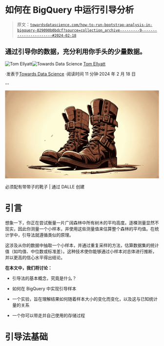 # 如何在 BigQuery 中运行引导分析

> 原文：[`towardsdatascience.com/how-to-run-bootstrap-analysis-in-bigquery-029090b0bdcf?source=collection_archive---------9-----------------------#2024-02-18`](https://towardsdatascience.com/how-to-run-bootstrap-analysis-in-bigquery-029090b0bdcf?source=collection_archive---------9-----------------------#2024-02-18)

## 通过引导你的数据，充分利用你手头的少量数据。

[](https://medium.com/@thomas.ellyatt?source=post_page---byline--029090b0bdcf--------------------------------)![Tom Ellyatt](https://medium.com/@thomas.ellyatt?source=post_page---byline--029090b0bdcf--------------------------------)[](https://towardsdatascience.com/?source=post_page---byline--029090b0bdcf--------------------------------)![Towards Data Science](https://towardsdatascience.com/?source=post_page---byline--029090b0bdcf--------------------------------) [Tom Ellyatt](https://medium.com/@thomas.ellyatt?source=post_page---byline--029090b0bdcf--------------------------------)

·发表于[Towards Data Science](https://towardsdatascience.com/?source=post_page---byline--029090b0bdcf--------------------------------) ·阅读时间 11 分钟·2024 年 2 月 18 日

--

![](img/9d4728e1a5bc98f1855daacb9ac557c1.png)

必须配有带带子的靴子 | 通过 DALLE 创建

# 引言

想象一下，你正在尝试衡量一片广阔森林中所有树木的平均高度。逐棵测量显然不现实，因此你测量一个小样本，并使用这些测量值来估算整个森林的平均值。在统计学中，引导法就遵循类似的原理。

这涉及从你的数据中抽取一个小样本，并通过重复采样的方法，估算数据集的统计值（如均值、中位数或标准差）。这种技术使你能够通过小样本对总体进行推断，并以更高的信心水平得出结论。

**在本文中，我们将讨论：**

+   引导法的基本概念，究竟是什么？

+   如何在 BigQuery 中实现引导样本

+   一个实验，旨在理解结果如何随着样本大小的变化而变化，以及这与已知统计量的关系

+   一个你可以带走并自己使用的存储过程

# 引导法基础
